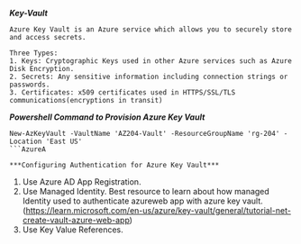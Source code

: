 ***Key-Vault***
```
Azure Key Vault is an Azure service which allows you to securely store and access secrets.

Three Types:
1. Keys: Cryptographic Keys used in other Azure services such as Azure Disk Encryption.
2. Secrets: Any sensitive information including connection strings or passwords.
3. Certificates: x509 certificates used in HTTPS/SSL/TLS communications(encryptions in transit)
```

***Powershell Command to Provision Azure Key Vault***
```
New-AzKeyVault -VaultName 'AZ204-Vault' -ResourceGroupName 'rg-204' -Location 'East US'
```AzureA

***Configuring Authentication for Azure Key Vault***
```
1. Use Azure AD App Registration.
2. Use Managed Identity. 
    Best resource to learn about how managed Identity used to authenticate azureweb app with azure key vault.
    (https://learn.microsoft.com/en-us/azure/key-vault/general/tutorial-net-create-vault-azure-web-app)
3. Use Key Value References.
```



